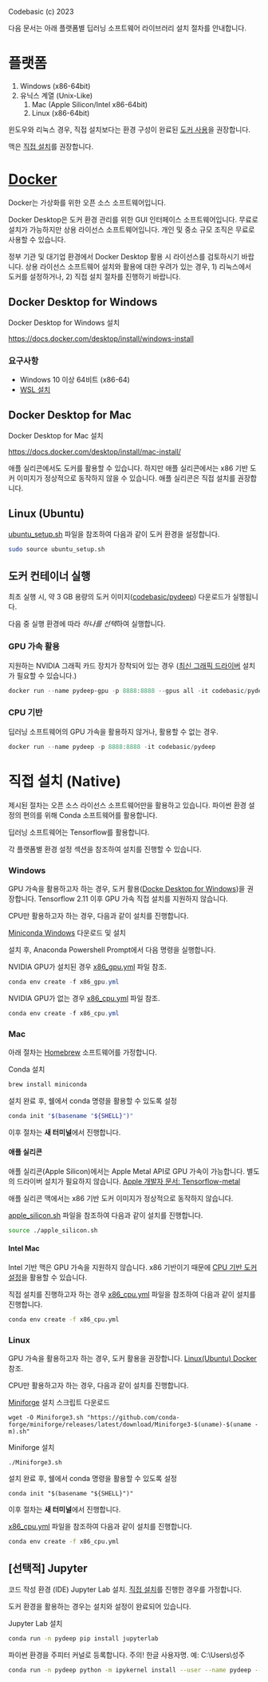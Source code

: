 Codebasic (c) 2023

다음 문서는 아래 플랫폼별 딥러닝 소프트웨어 라이브러리 설치 절차를 안내합니다.

# 플랫폼

1. Windows (x86-64bit)
1. 유닉스 계열 (Unix-Like)
    1. Mac (Apple Silicon/Intel x86-64bit)
    1. Linux (x86-64bit)

윈도우와 리눅스 경우, 직접 설치보다는 환경 구성이 완료된 [도커 사용](#docker)을 권장합니다. 

맥은 [직접 설치](#mac)를 권장합니다.

# [Docker](https://docs.docker.com/get-started/overview/)

Docker는 가상화를 위한 오픈 소스 소프트웨어입니다.

Docker Desktop은 도커 환경 관리를 위한 GUI 인터페이스 소프트웨어입니다. 무료로 설치가 가능하지만 상용 라이선스 소프트웨어입니다. 개인 및 중소 규모 조직은 무료로 사용할 수 있습니다.

정부 기관 및 대기업 환경에서 Docker Desktop 활용 시 라이선스를 검토하시기 바랍니다. 상용 라이선스 소프트웨어 설치와 활용에 대한 우려가 있는 경우, 1) 리눅스에서 도커를 설정하거나, 2) 직접 설치 절차를 진행하기 바랍니다.

## Docker Desktop for Windows

Docker Desktop for Windows 설치

https://docs.docker.com/desktop/install/windows-install

### 요구사항

* Windows 10 이상 64비트 (x86-64)
* [WSL 설치](https://learn.microsoft.com/ko-kr/windows/wsl/install#install-wsl-command)

## Docker Desktop for Mac

Docker Desktop for Mac 설치

https://docs.docker.com/desktop/install/mac-install/

애플 실리콘에서도 도커를 활용할 수 있습니다. 하지만 애플 실리콘에서는 x86 기반 도커 이미지가 정상적으로 동작하지 않을 수 있습니다. 애플 실리콘은 직접 설치를 권장합니다.

## Linux (Ubuntu)

[ubuntu_setup.sh](ubuntu_setup.sh) 파일을 참조하여 다음과 같이 도커 환경을 설정합니다.

```bash
sudo source ubuntu_setup.sh
```

## 도커 컨테이너 실행

최초 실행 시, 약 3 GB 용량의 도커 이미지([codebasic/pydeep](https://hub.docker.com/r/codebasic/pydeep)) 다운로드가 실행됩니다.

다음 중 실행 환경에 따라 *하나를 선택*하여 실행합니다.

### GPU 가속 활용

지원하는 NVIDIA 그래픽 카드 장치가 장착되어 있는 경우 ([최신 그래픽 드라이버](https://www.nvidia.co.kr/Download/index.aspx?lang=kr) 설치가 필요할 수 있습니다.)

```powershell
docker run --name pydeep-gpu -p 8888:8888 --gpus all -it codebasic/pydeep
```

### CPU 기반

딥러닝 소프트웨어의 GPU 가속을 활용하지 않거나, 활용할 수 없는 경우. 

```powershell
docker run --name pydeep -p 8888:8888 -it codebasic/pydeep
```

# 직접 설치 (Native)

제시된 절차는 오픈 소스 라이선스 소프트웨어만을 활용하고 있습니다. 파이썬 환경 설정의 편의를 위해 Conda 소프트웨어를 활용합니다.

딥러닝 소프트웨어는 Tensorflow를 활용합니다.

각 플랫폼별 환경 설정 섹션을 참조하여 설치를 진행할 수 있습니다.

### Windows

GPU 가속을 활용하고자 하는 경우, 도커 활용([Docke Desktop for Windows](#docker-desktop-for-windows))을 권장합니다. Tensorflow 2.11 이후 GPU 가속 직접 설치를 지원하지 않습니다.

CPU만 활용하고자 하는 경우, 다음과 같이 설치를 진행합니다.

[Miniconda Windows](https://repo.anaconda.com/miniconda/Miniconda3-latest-Windows-x86_64.exe) 다운로드 및 설치

설치 후, Anaconda Powershell Prompt에서 다음 명령을 실행합니다.

NVIDIA GPU가 설치된 경우 [x86_gpu.yml](x86_gpu.yml) 파일 참조.

```powershell
conda env create -f x86_gpu.yml
```

NVIDIA GPU가 없는 경우 [x86_cpu.yml](x86_cpu.yml) 파일 참조.

```powershell
conda env create -f x86_cpu.yml
```

### Mac

아래 절차는 [Homebrew](https://brew.sh/index_ko) 소프트웨어를 가정합니다.

Conda 설치

```zsh
brew install miniconda
```

설치 완료 후, 쉘에서 conda 명령을 활용할 수 있도록 설정
```zsh
conda init "$(basename "${SHELL}")"
```

이후 절차는 **새 터미널**에서 진행합니다. 

#### 애플 실리콘

애플 실리콘(Apple Silicon)에서는 Apple Metal API로 GPU 가속이 가능합니다. 별도의 드라이버 설치가 필요하지 않습니다. [Apple 개발자 문서: Tensorflow-metal](https://developer.apple.com/metal/tensorflow-plugin/)


애플 실리콘 맥에서는 x86 기반 도커 이미지가 정상적으로 동작하지 않습니다.

[apple_silicon.sh](apple_silicon.sh) 파일을 참조하여 다음과 같이 설치를 진행합니다.

```zsh
source ./apple_silicon.sh
```

#### Intel Mac

Intel 기반 맥은 GPU 가속을 지원하지 않습니다. x86 기반이기 때문에 [CPU 기반 도커 설정](#cpu-기반)을 활용할 수 있습니다.

직접 설치를 진행하고자 하는 경우 [x86_cpu.yml](x86_cpu.yml) 파일을 참조하여 다음과 같이 설치를 진행합니다. 

```bash
conda env create -f x86_cpu.yml
```

### Linux

GPU 가속을 활용하고자 하는 경우, 도커 활용을 권장합니다. [Linux(Ubuntu) Docker](#linux-ubuntu) 참조.

CPU만 활용하고자 하는 경우, 다음과 같이 설치를 진행합니다. 

[Miniforge](https://github.com/conda-forge/miniforge) 설치 스크립트 다운로드
```
wget -O Miniforge3.sh "https://github.com/conda-forge/miniforge/releases/latest/download/Miniforge3-$(uname)-$(uname -m).sh"
```

Miniforge 설치
```
./Miniforge3.sh
```

설치 완료 후, 쉘에서 conda 명령을 활용할 수 있도록 설정
```
conda init "$(basename "${SHELL}")"
```
이후 절차는 **새 터미널**에서 진행합니다. 

[x86_cpu.yml](x86_cpu.yml) 파일을 참조하여 다음과 같이 설치를 진행합니다. 

```bash
conda env create -f x86_cpu.yml
```

##  [선택적] Jupyter

코드 작성 환경 (IDE) Jupyter Lab 설치. [직접 설치](#직접-설치-native)를 진행한 경우를 가정합니다. 

도커 환경을 활용하는 경우는 설치와 설정이 완료되어 있습니다.

Jupyter Lab 설치

```bash
conda run -n pydeep pip install jupyterlab
```

파이썬 환경을 주피터 커널로 등록합니다. 주의! 한글 사용자명. 예: C:\Users\성주

```bash
conda run -n pydeep python -m ipykernel install --user --name pydeep --display-name "pydeep"
```